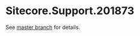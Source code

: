 # Sitecore.Support.201873

See [master branch](https://github.com/sitecoresupport/Sitecore.Support.201873) for details.